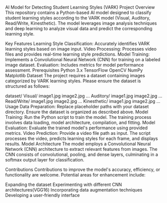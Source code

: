 AI Model for Detecting Student Learning Styles (VARK)
Project Overview
This repository contains a Python-based AI model designed to classify student learning styles according to the VARK model (Visual, Auditory, Read/Write, Kinesthetic). The model leverages image analysis techniques and deep learning to analyze visual data and predict the corresponding learning style.

Key Features
Learning Style Classification: Accurately identifies VARK learning styles based on image input.
Video Processing: Processes video files and provides real-time learning style predictions.
Model Training: Implements a Convolutional Neural Network (CNN) for training on a labeled image dataset.
Evaluation: Includes metrics for model performance assessment.
Prerequisites
Python 3.x
TensorFlow
OpenCV
NumPy
Matplotlib
Dataset
The project requires a dataset containing images categorized by VARK learning styles. Please ensure the dataset is structured as follows:

dataset/
  Visual/
    image1.jpg
    image2.jpg
    ...
  Auditory/
    image1.jpg
    image2.jpg
    ...
  Read/Write/
    image1.jpg
    image2.jpg
    ...
  Kinesthetic/
    image1.jpg
    image2.jpg
    ...
Usage
Data Preparation:
Replace placeholder paths with your dataset directory.
Ensure the dataset is organized as described above.
Model Training:
Run the Python script to train the model.
The training process involves data loading, model architecture, compilation, and fitting.
Model Evaluation:
Evaluate the trained model's performance using provided metrics.
Video Prediction:
Provide a video file path as input.
The script processes the video, predicts learning styles for each frame, and displays results.
Model Architecture
The model employs a Convolutional Neural Network (CNN) architecture to extract relevant features from images. The CNN consists of convolutional, pooling, and dense layers, culminating in a softmax output layer for classification.

Contributions
Contributions to improve the model's accuracy, efficiency, or functionality are welcome. Potential areas for enhancement include:

Expanding the dataset
Experimenting with different CNN architectures(VGG16)
Incorporating data augmentation techniques
Developing a user-friendly interface
